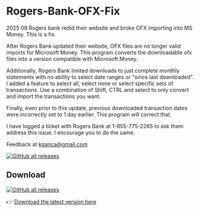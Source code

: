 # Rogers-Bank-OFX-Fix
2025 09 Rogers bank redid their website and broke OFX importing into MS Money.  This is a fix.

After Rogers Bank updated their website, OFX files are no longer valid imports for Microsoft Money.  This program converts the downloadable ofx files into a version compatible with Microsoft Money.

Additionally, Rogers Bank limited downloads to just complete monthly statements with no ability to select date ranges or "since last downloaded".  I added a feature to select all, select none or select specific sets of transactions.  Use a combination of Shift, CTRL and select to only convert and import the transactions you want.

Finally, even prior to this update, previous downloaded transaction dates were incorrectly set to 1 day earlier.  This program will correct that.

I have logged a ticket with Rogers Bank at 1-855-775-2265 to ask them address this issue.  I encourage you to do the same.

Feedback at kganca@gmail.com

[![GitHub all releases](https://img.shields.io/github/downloads/kasmca/Rogers-Bank-OFX-Fix/total?label=Downloads)](https://github.com/kasmca/Rogers-Bank-OFX-Fix/releases/latest)

## Download
[![GitHub all releases](https://img.shields.io/github/downloads/kasmca/Rogers-Bank-OFX-Fix/total?label=Downloads&cacheSeconds=60)](https://github.com/kasmca/Rogers-Bank-OFX-Fix/releases/latest)

👉 [Download the latest version here](https://github.com/kasmca/Rogers-Bank-OFX-Fix/releases/latest)

